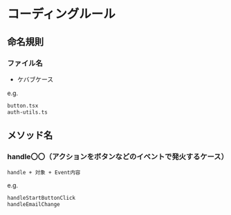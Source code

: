# コーディングルール

## 命名規則

### ファイル名

- ケバブケース

e.g.  

```sh
button.tsx
auth-utils.ts
```

## メソッド名

### handle〇〇（アクションをボタンなどのイベントで発火するケース）

`handle + 対象 + Event内容`  

e.g.  

```sh
handleStartButtonClick
handleEmailChange
```
